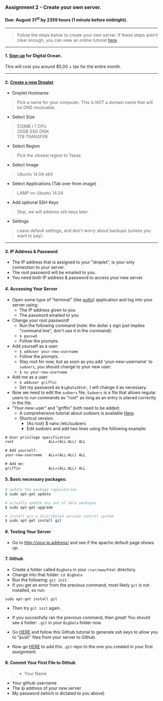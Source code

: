 ### Assignment 2 - Create your own server.
#### Due: August 31<sup>st</sup> by 2359 hours (1 minute before midnight).

-----

>Follow the steps below to create your own server. If these steps aren't clear enough, you can 
view an online tutorial [here](https://www.digitalocean.com/community/tutorials/how-to-create-your-first-digitalocean-droplet-virtual-server).

-----

#### 1. [Sign up](https://cloud.digitalocean.com/registrations/new) for Digital Ocean.

This will cost you around $5.00 + tax for the entire month. 

-----

#### 2. [Create a new Droplet](https://cloud.digitalocean.com/droplets/new)

- Droplet Hostname
> Pick a name for your computer. This is NOT a domain name that will be DNS resolvable.

- Select Size
> 512MB / 1 CPU<br>
20GB SSD DISK<br>
1TB TRANSFER<br>

- Select Region
> Pick the closest region to Texas.

- Select Image
> Ubuntu 14.04 x64

- Select Applications (Tab over from image)
> LAMP on Ubuntu 14.04

- Add optional SSH Keys
> Skip, we will address ssh keys later.

- Settings
> Leave default settings, and don't worry about backups (unless you want to pay).

-----

#### 3. IP Address & Password

- The IP address that is assigned to your "droplet", is your only connection to your server.
- The root password will be emailed to you.
- You need both IP address & password to access your new server.

#### 4. Accessing Your Server

- Open some type of "terminal" (like [putty](http://www.chiark.greenend.org.uk/~sgtatham/putty/download.html)) application and log into your server using:
    - The IP address given to you
    - The password emailed to you
- Change your root password!
    - Run the following command (note: the dollar `$` sign just implies "command line", don't use it in the command):
    - `$ passwd`
    - Follow the prompts.
- Add yourself as a user:
    - `$ adduser your-new-username`
    - Follow the prompts.
    - Stay root for now, but as soon as you add 'your-new-username' to `sudoers`, you should change to your new user:
    - `$ su your-new-username`
- Add me as a user:
    - `$ adduser griffin`
    - Set my password as `BigData2014!`, I will change it as necessary.
- Now we need to edit the `sudoers` file. `Sudoers` is a file that allows regular users to run commands as "root" as long as an entry is placed correctly in the file. 
- "Your-new-user" and "griffin" both need to be added:
    - A comprehensive tutorial about sudoers is available [Here](https://help.ubuntu.com/community/Sudoers).
    - Shortcut version:
        - (As root) $ nano /etc/sudoers
        - Edit sudoers and add two lines using the following example:

```txt
# User privilege specification
root	            ALL=(ALL:ALL) ALL

# Add yourself:
your-new-username 	ALL=(ALL:ALL) ALL

# Add me:
griffin 	        ALL=(ALL:ALL) ALL
```

#### 5. Basic necessary packages:

```bash
# update the package repositories
$ sudo apt-get update

# actually update any out of data packages
$ sudo apt-get upgrade

# install git a distributed version control system  
$ sudo apt-get install git

```

#### 6. Testing Your Server

- Go to http://your.ip.address/ and see if the apache default page shows up.


#### 7. Github

- Create a folder called `BigData` in your `/var/www/html` directory.
- Change into that folder: `cd BigData`
- Run the following: `git init`.
- If you get an error from the previous command, most likely `git` is not installed, so run:

```
sudo apt-get install git
```
- Then try `git init` again.

- If you succesfully ran the previous command, then great! You should see a folder: `.git` in your `BigData` folder now.
- Go [HERE](https://help.github.com/articles/generating-ssh-keys/) and follow this Github tutorial to generate ssh keys to allow you to "push" files from your server to Github.
- Now go [HERE](https://help.github.com/articles/adding-an-existing-project-to-github-using-the-command-line/) to add this `.git` repo to the one you created in your first assignment.

#### 8. Commit Your First File to Github


>- Your Name
- Your github username
- The ip address of your new server
- My password (which is dictated to you above)
